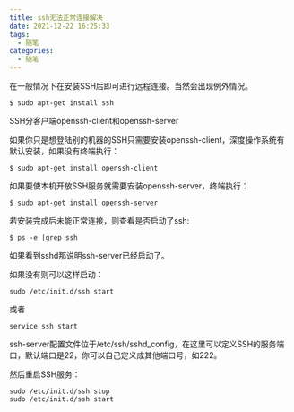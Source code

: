 ```yaml
---
title: ssh无法正常连接解决
date: 2021-12-22 16:25:33
tags:
  -	随笔
categories:
  -	随笔
---
```






在一般情况下在安装SSH后即可进行远程连接。当然会出现例外情况。

<!-- more -->

```
$ sudo apt-get install ssh
```

SSH分客户端openssh-client和openssh-server

如果你只是想登陆别的机器的SSH只需要安装openssh-client，深度操作系统有默认安装，如果没有终端执行：

```
$ sudo apt-get install openssh-client
```

如果要使本机开放SSH服务就需要安装openssh-server，终端执行：

```
$ sudo apt-get install openssh-server
```

若安装完成后未能正常连接，则查看是否启动了ssh:

```
$ ps -e |grep ssh
```

如果看到sshd那说明ssh-server已经启动了。

如果没有则可以这样启动：

```
sudo /etc/init.d/ssh start 
```

或者

```
service ssh start
```

ssh-server配置文件位于/etc/ssh/sshd_config，在这里可以定义SSH的服务端口，默认端口是22，你可以自己定义成其他端口号，如222。

然后重启SSH服务：

```
sudo /etc/init.d/ssh stop
sudo /etc/init.d/ssh start
```


